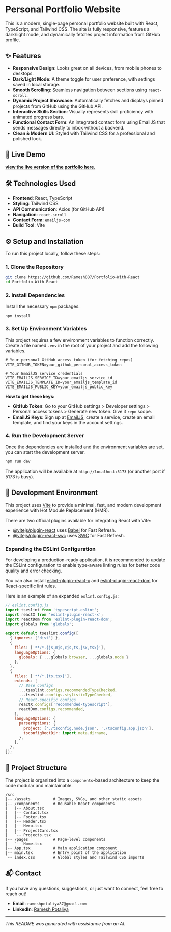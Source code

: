 # Personal Portfolio Website

This is a modern, single-page personal portfolio website built with React, TypeScript, and Tailwind CSS. The site is fully responsive, features a dark/light mode, and dynamically fetches project information from  GitHub profile.

## ✨ Features

-   **Responsive Design**: Looks great on all devices, from mobile phones to desktops.
-   **Dark/Light Mode**: A theme toggle for user preference, with settings saved in local storage.
-   **Smooth Scrolling**: Seamless navigation between sections using `react-scroll`.
-   **Dynamic Project Showcase**: Automatically fetches and displays pinned projects from GitHub using the GitHub API.
-   **Interactive Skills Section**: Visually represents skill proficiency with animated progress bars.
-   **Functional Contact Form**: An integrated contact form using EmailJS that sends messages directly to  inbox without a backend.
-   **Clean & Modern UI**: Styled with Tailwind CSS for a professional and polished look.

## 🚀 Live Demo

[**view the live version of the portfolio here.**](https://your-live-demo-link.com)

## 🛠️ Technologies Used

-   **Frontend**: React, TypeScript
-   **Styling**: Tailwind CSS
-   **API Communication**: Axios (for GitHub API)
-   **Navigation**: `react-scroll`
-   **Contact Form**: `emailjs-com`
-   **Build Tool**: Vite

## ⚙️ Setup and Installation

To run this project locally, follow these steps:

### 1. Clone the Repository

```bash
git clone https://github.com/Ramesh087/Portfolio-With-React
cd Portfolio-With-React
```

### 2. Install Dependencies

Install the necessary `npm` packages.

```bash
npm install
```

### 3. Set Up Environment Variables

This project requires a few environment variables to function correctly. Create a file named `.env` in the root of your project and add the following variables.

```env
# Your personal GitHub access token (for fetching repos)
VITE_GITHUB_TOKEN=your_github_personal_access_token

# Your EmailJS service credentials
VITE_EMAILJS_SERVICE_ID=your_emailjs_service_id
VITE_EMAILJS_TEMPLATE_ID=your_emailjs_template_id
VITE_EMAILJS_PUBLIC_KEY=your_emailjs_public_key
```

**How to get these keys:**
* **GitHub Token**: Go to your GitHub settings > Developer settings > Personal access tokens > Generate new token. Give it `repo` scope.
* **EmailJS Keys**: Sign up at [EmailJS](https://www.emailjs.com/), create a service, create an email template, and find your keys in the account settings.

### 4. Run the Development Server

Once the dependencies are installed and the environment variables are set, you can start the development server.

```bash
npm run dev
```

The application will be available at `http://localhost:5173` (or another port if 5173 is busy).

## 📖 Development Environment

This project uses [Vite](https://vitejs.dev/) to provide a minimal, fast, and modern development experience with Hot Module Replacement (HMR).

There are two official plugins available for integrating React with Vite:

-   [@vitejs/plugin-react](https://github.com/vitejs/vite-plugin-react/blob/main/packages/plugin-react) uses [Babel](https://babeljs.io/) for Fast Refresh.
-   [@vitejs/plugin-react-swc](https://github.com/vitejs/vite-plugin-react/blob/main/packages/plugin-react-swc) uses [SWC](https://swc.rs/) for Fast Refresh.

### Expanding the ESLint Configuration

For developing a production-ready application, it is recommended to update the ESLint configuration to enable type-aware linting rules for better code quality and error checking.

You can also install [eslint-plugin-react-x](https://github.com/Rel1cx/eslint-react/tree/main/packages/plugins/eslint-plugin-react-x) and [eslint-plugin-react-dom](https://github.com/Rel1cx/eslint-react/tree/main/packages/plugins/eslint-plugin-react-dom) for React-specific lint rules.

Here is an example of an expanded `eslint.config.js`:

```javascript
// eslint.config.js
import tseslint from 'typescript-eslint';
import reactX from 'eslint-plugin-react-x';
import reactDom from 'eslint-plugin-react-dom';
import globals from 'globals';

export default tseslint.config([
  { ignores: ['dist'] },
  {
    files: ['**/*.{js,mjs,cjs,ts,jsx,tsx}'],
    languageOptions: {
      globals: { ...globals.browser, ...globals.node }
    },
  },
  {
    files: ['**/*.{ts,tsx}'],
    extends: [
      // Base configs
      ...tseslint.configs.recommendedTypeChecked,
      ...tseslint.configs.stylisticTypeChecked,
      // React-specific configs
      reactX.configs['recommended-typescript'],
      reactDom.configs.recommended,
    ],
    languageOptions: {
      parserOptions: {
        project: ['./tsconfig.node.json', './tsconfig.app.json'],
        tsconfigRootDir: import.meta.dirname,
      },
    },
  },
]);
```

## 📂 Project Structure

The project is organized into a `components`-based architecture to keep the code modular and maintainable.

```
/src
|-- /assets          # Images, SVGs, and other static assets
|-- /components      # Reusable React components
|   |-- About.tsx
|   |-- Contact.tsx
|   |-- Footer.tsx
|   |-- Header.tsx
|   |-- Hero.tsx
|   |-- ProjectCard.tsx
|   `-- Projects.tsx
|-- /pages           # Page-level components
|   `-- Home.tsx
|-- App.tsx          # Main application component
|-- main.tsx         # Entry point of the application
`-- index.css        # Global styles and Tailwind CSS imports
```

## 📬 Contact

If you have any questions, suggestions, or just want to connect, feel free to reach out!

-   **Email**: `rameshpotaliya87@gmail.com`
-   **LinkedIn**: [Ramesh Potaliya](https://www.linkedin.com/in/ramesh-potaliya-572166229)


---
*This README was generated with assistance from an AI.*
